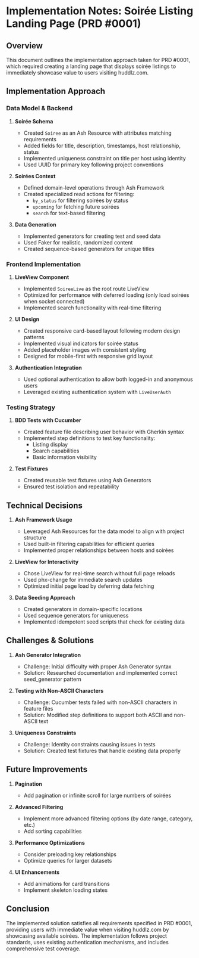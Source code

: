 # Implementation Notes: Soirée Listing Landing Page (PRD #0001)

## Overview

This document outlines the implementation approach taken for PRD #0001, which required creating a landing page that displays soirée listings to immediately showcase value to users visiting huddlz.com.

## Implementation Approach

### Data Model & Backend

1. **Soirée Schema**
   - Created `Soiree` as an Ash Resource with attributes matching requirements
   - Added fields for title, description, timestamps, host relationship, status
   - Implemented uniqueness constraint on title per host using identity
   - Used UUID for primary key following project conventions

2. **Soirées Context**
   - Defined domain-level operations through Ash Framework
   - Created specialized read actions for filtering:
     - `by_status` for filtering soirées by status
     - `upcoming` for fetching future soirées
     - `search` for text-based filtering

3. **Data Generation**
   - Implemented generators for creating test and seed data
   - Used Faker for realistic, randomized content
   - Created sequence-based generators for unique titles

### Frontend Implementation

1. **LiveView Component**
   - Implemented `SoireeLive` as the root route LiveView
   - Optimized for performance with deferred loading (only load soirées when socket connected)
   - Implemented search functionality with real-time filtering

2. **UI Design**
   - Created responsive card-based layout following modern design patterns
   - Implemented visual indicators for soirée status
   - Added placeholder images with consistent styling
   - Designed for mobile-first with responsive grid layout

3. **Authentication Integration**
   - Used optional authentication to allow both logged-in and anonymous users
   - Leveraged existing authentication system with `LiveUserAuth`

### Testing Strategy

1. **BDD Tests with Cucumber**
   - Created feature file describing user behavior with Gherkin syntax
   - Implemented step definitions to test key functionality:
     - Listing display
     - Search capabilities
     - Basic information visibility

2. **Test Fixtures**
   - Created reusable test fixtures using Ash Generators
   - Ensured test isolation and repeatability

## Technical Decisions

1. **Ash Framework Usage**
   - Leveraged Ash Resources for the data model to align with project structure
   - Used built-in filtering capabilities for efficient queries
   - Implemented proper relationships between hosts and soirées

2. **LiveView for Interactivity**
   - Chose LiveView for real-time search without full page reloads
   - Used phx-change for immediate search updates
   - Optimized initial page load by deferring data fetching

3. **Data Seeding Approach**
   - Created generators in domain-specific locations
   - Used sequence generators for uniqueness
   - Implemented idempotent seed scripts that check for existing data

## Challenges & Solutions

1. **Ash Generator Integration**
   - Challenge: Initial difficulty with proper Ash Generator syntax
   - Solution: Researched documentation and implemented correct seed_generator pattern

2. **Testing with Non-ASCII Characters**
   - Challenge: Cucumber tests failed with non-ASCII characters in feature files
   - Solution: Modified step definitions to support both ASCII and non-ASCII text

3. **Uniqueness Constraints**
   - Challenge: Identity constraints causing issues in tests
   - Solution: Created test fixtures that handle existing data properly

## Future Improvements

1. **Pagination**
   - Add pagination or infinite scroll for large numbers of soirées

2. **Advanced Filtering**
   - Implement more advanced filtering options (by date range, category, etc.)
   - Add sorting capabilities

3. **Performance Optimizations**
   - Consider preloading key relationships
   - Optimize queries for larger datasets

4. **UI Enhancements**
   - Add animations for card transitions
   - Implement skeleton loading states

## Conclusion

The implemented solution satisfies all requirements specified in PRD #0001, providing users with immediate value when visiting huddlz.com by showcasing available soirées. The implementation follows project standards, uses existing authentication mechanisms, and includes comprehensive test coverage.